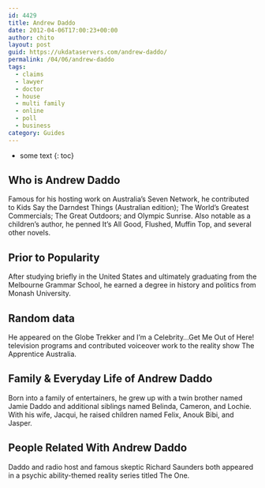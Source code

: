 ```yaml
---
id: 4429
title: Andrew Daddo
date: 2012-04-06T17:00:23+00:00
author: chito
layout: post
guid: https://ukdataservers.com/andrew-daddo/
permalink: /04/06/andrew-daddo
tags:
  - claims
  - lawyer
  - doctor
  - house
  - multi family
  - online
  - poll
  - business
category: Guides
---
```


* some text
{: toc}
          
          
## Who is  Andrew Daddo
                  
                  
                  
Famous for his hosting work on Australia&#8217;s Seven Network, he contributed to Kids Say the Darndest Things (Australian edition); The World&#8217;s Greatest Commercials; The Great Outdoors; and Olympic Sunrise. Also notable as a children&#8217;s author, he penned It&#8217;s All Good, Flushed, Muffin Top, and several other novels.
                  
                
                
                
## Prior to Popularity 
                  
                  
                  
After studying briefly in the United States and ultimately graduating from the Melbourne Grammar School, he earned a degree in history and politics from Monash University.
                  
                
                
                
## Random data 
                  
                  
                  
He appeared on the Globe Trekker and I&#8217;m a Celebrity&#8230;Get Me Out of Here! television programs and contributed voiceover work to the reality show The Apprentice Australia.
                  
                
                
                
## Family & Everyday Life of Andrew Daddo
                  
                  
                  
Born into a family of entertainers, he grew up with a twin brother named Jamie Daddo and additional siblings named Belinda, Cameron, and Lochie. With his wife, Jacqui, he raised children named Felix, Anouk Bibi, and Jasper.
                  
                
                
                
## People Related With  Andrew Daddo
                  
                  
                  
Daddo and radio host and famous skeptic Richard Saunders both appeared in a psychic ability-themed reality series titled The One.
                  
                
              
            
          
          
          
    
    
  
